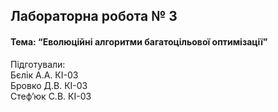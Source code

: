 ## Лабораторна робота № 3 
####  Тема: “Еволюційні алгоритми багатоцільової оптимізації”
  Підготували:  
Бєлік А.А. КІ-03  
Бровко Д.В. КІ-03  
Стеф’юк С.В. КІ-03

